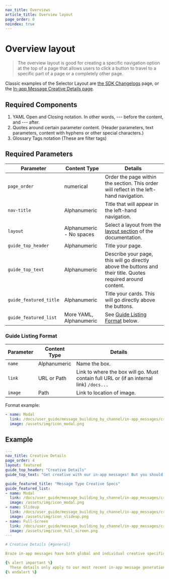 ```yaml
---
nav_title: Overviews
article_title: Overview layout
page_order: 0
noindex: true
---
```


# Overview layout

> The overview layout is good for creating a specific navigation option at the top of a page that allows users to click a button to travel to a specific part of a page or a completely other page.

Classic examples of the Selector Layout are [the SDK Changelogs](https://www.braze.com/docs/developer_guide/platform_integration_guides/sdk_changelogs/) page, or the [In-app Message Creative Details page](https://www.braze.com/docs/user_guide/message_building_by_channel/in-app_messages/creative_details/).

## Required Components

1. YAML Open and Closing notation. In other words, --- before the content, and --- after.
2. Quotes around certain parameter content. (Header parameters, text parameters, content with hyphens or other special characters.)
3. Glossary Tags notation (These are filter tags)

## Required Parameters

|Parameter | Content Type | Details |
|---|---|---|
|`page_order`| numerical | Order the page within the section. This order will reflect in the left-hand navigation. |
| `nav-title`| Alphanumeric | Title that will appear in the left-hand navigation. |
|`layout`| Alphanumeric - No spaces | Select a layout from the [layout section](https://github.com/Appboy/braze-docs/tree/develop/_layouts) of the documentation. | 
|`guide_top_header`|Alphanumeric | Title your page.|
|`guide_top_text`|Alphanumeric | Describe your page, this will go directly above the buttons and their title. Quotes required around content. |
|`guide_featured_title`| Alphanumeric | Title your cards. This will go directly above the buttons.
|`guide_featured_list`| More YAML, Alphanumeric | See [Guide Listing Format](#guide-listing-format) below. |

### Guide Listing Format

|Parameter | Content Type | Details |
|---|---|---|
|`name`| Alphanumeric | Name the box. |
| `link`| URL or Path | Link to where the box will go. Must contain full URL or (if an internal link) `/docs...`  |
|`image`| Path | Link to location of image. |

Format example:

```yaml
- name: Modal
  link: /docs/user_guide/message_building_by_channel/in-app_messages/creative_details/#modal
  image: /assets/img/icon_modal.png
```

## Example

```yaml
---
nav_title: Creative Details
page_order: 4
layout: featured
guide_top_header: "Creative Details"
guide_top_text: "Get creative with our in-app messages! But you should know some of the guidelines, first! After all, you have to know those rules to break them! Check out the individual message type's Creative Specs or the global Creative Details below."

guide_featured_title: "Message Type Creative Specs"
guide_featured_list:
- name: Modal
  link: /docs/user_guide/message_building_by_channel/in-app_messages/creative_details/#modal
  image: /assets/img/icon_modal.png
- name: Slideup
  link: /docs/user_guide/message_building_by_channel/in-app_messages/creative_details/#slideup
  image: /assets/img/icon_slideup.png
- name: Full-Screen
  link: /docs/user_guide/message_building_by_channel/in-app_messages/creative_details/#full-screen
  image: /assets/img/icon_full_screen.png
---

# Creative Details {#general}

Braze in-app messages have both global and individual creative specifications. For more information on our more customizable in-app message types, go to our [Customize]({{ site.baseurl }}/user_guide/message_building_by_channel/in-app_messages/customize/) page.

{% alert important %}
  These details only apply to our most recent in-app message generation (Generation 3). If you are not using our newest generation of in-app messages, check out our [previous in-app message generations]({{ site.baseurl }}/help/best_practices/in-app_messages/previous_in-app_message_generations/) documentation.
{% endalert %}
```
